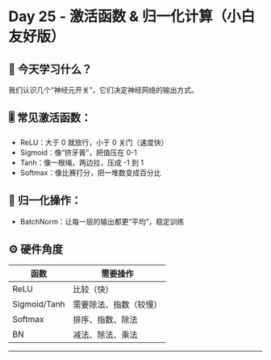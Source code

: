# Day 25 - 激活函数 & 归一化计算（小白友好版）

## 🌈 今天学习什么？
我们认识几个“神经元开关”，它们决定神经网络的输出方式。

## 🎚 常见激活函数：
- ReLU：大于 0 就放行，小于 0 关门（速度快）
- Sigmoid：像“挤牙膏”，把值压在 0-1
- Tanh：像一根绳，两边拉，压成 -1 到 1
- Softmax：像比赛打分，把一堆数变成百分比

## 🧪 归一化操作：
- BatchNorm：让每一层的输出都更“平均”，稳定训练

## ⚙️ 硬件角度
| 函数 | 需要操作 |
|------|----------|
| ReLU | 比较（快）|
| Sigmoid/Tanh | 需要除法、指数（较慢）|
| Softmax | 排序、指数、除法 |
| BN | 减法、除法、乘法 |

---

